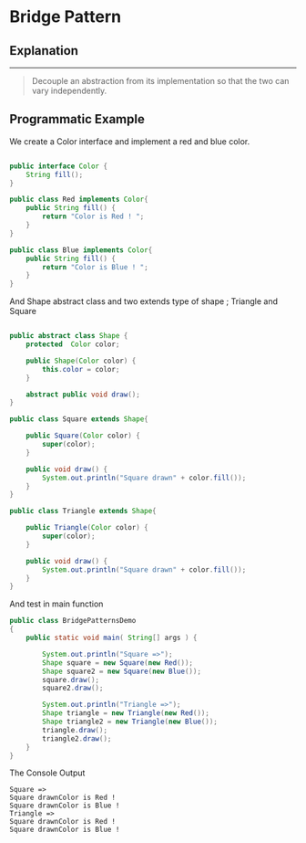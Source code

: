 # Bridge Pattern

## Explanation

---

> Decouple an abstraction from its implementation so that the two can vary independently. 


## Programmatic Example

We create a Color interface and implement a red and blue color.
```java

public interface Color {
    String fill();
}

public class Red implements Color{
    public String fill() {
        return "Color is Red ! ";
    }
}

public class Blue implements Color{
    public String fill() {
        return "Color is Blue ! ";
    }
}

```

And Shape abstract class and two extends type of shape ; Triangle and Square

```java

public abstract class Shape {
    protected  Color color;

    public Shape(Color color) {
        this.color = color;
    }

    abstract public void draw();
}

public class Square extends Shape{

    public Square(Color color) {
        super(color);
    }

    public void draw() {
        System.out.println("Square drawn" + color.fill());
    }
}

public class Triangle extends Shape{

    public Triangle(Color color) {
        super(color);
    }

    public void draw() {
        System.out.println("Square drawn" + color.fill());
    }
}

```

And test in main function
```java
public class BridgePatternsDemo
{
    public static void main( String[] args ) {

        System.out.println("Square =>");
        Shape square = new Square(new Red());
        Shape square2 = new Square(new Blue());
        square.draw();
        square2.draw();

        System.out.println("Triangle =>");
        Shape triangle = new Triangle(new Red());
        Shape triangle2 = new Triangle(new Blue());
        triangle.draw();
        triangle2.draw();
    }
}
```

The Console Output

```
Square =>
Square drawnColor is Red ! 
Square drawnColor is Blue ! 
Triangle =>
Square drawnColor is Red ! 
Square drawnColor is Blue !
```